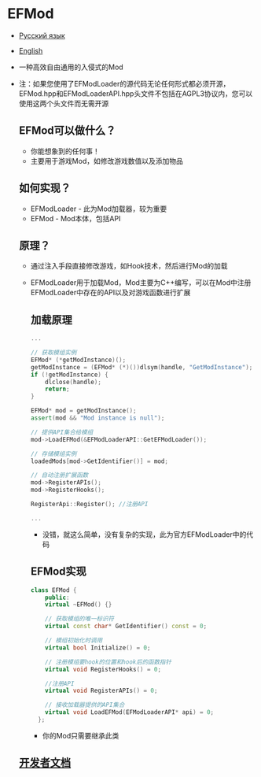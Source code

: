 # EFMod

* [Русский язык](README-ru.md)
* [English](README-en.md)
* 一种高效自由通用的入侵式的Mod
* 注：如果您使用了EFModLoader的源代码无论任何形式都必须开源，EFMod.hpp和EFModLoaderAPI.hpp头文件不包括在AGPL3协议内，您可以使用这两个头文件而无需开源
  
  ## EFMod可以做什么？
  
  * 你能想象到的任何事！
  * 主要用于游戏Mod，如修改游戏数值以及添加物品
  
  ## 如何实现？
  
  * EFModLoader - 此为Mod加载器，较为重要
  * EFMod - Mod本体，包括API
  
  ## 原理？
  
  * 通过注入手段直接修改游戏，如Hook技术，然后进行Mod的加载
  * EFModLoader用于加载Mod，Mod主要为C++编写，可以在Mod中注册EFModLoader中存在的API以及对游戏函数进行扩展
    
    ## 加载原理
    
    ```C++
    ...
    
    // 获取模组实例
    EFMod* (*getModInstance)();
    getModInstance = (EFMod* (*)())dlsym(handle, "GetModInstance");
    if (!getModInstance) {
        dlclose(handle);
        return;
    }
    
    EFMod* mod = getModInstance();
    assert(mod && "Mod instance is null");
    
    // 提供API集合给模组
    mod->LoadEFMod(&EFModLoaderAPI::GetEFModLoader());
    
    // 存储模组实例
    loadedMods[mod->GetIdentifier()] = mod;
    
    // 自动注册扩展函数
    mod->RegisterAPIs();
    mod->RegisterHooks();
    
    RegisterApi::Register(); //注册API
    
    ...
    ```
    
    * 没错，就这么简单，没有复杂的实现，此为官方EFModLoader中的代码
    
    ## EFMod实现
    
    ```C++
    class EFMod {
        public:
        virtual ~EFMod() {}
    
        // 获取模组的唯一标识符
        virtual const char* GetIdentifier() const = 0;
    
        // 模组初始化时调用
        virtual bool Initialize() = 0;
    
        // 注册模组要hook的位置和hook后的函数指针
        virtual void RegisterHooks() = 0;
    
        //注册API
        virtual void RegisterAPIs() = 0;
    
        // 接收加载器提供的API集合
        virtual void LoadEFMod(EFModLoaderAPI* api) = 0;
      };
    ```
    
    * 你的Mod只需要继承此类
  
  ## [开发者文档](document/zh/README.md)

